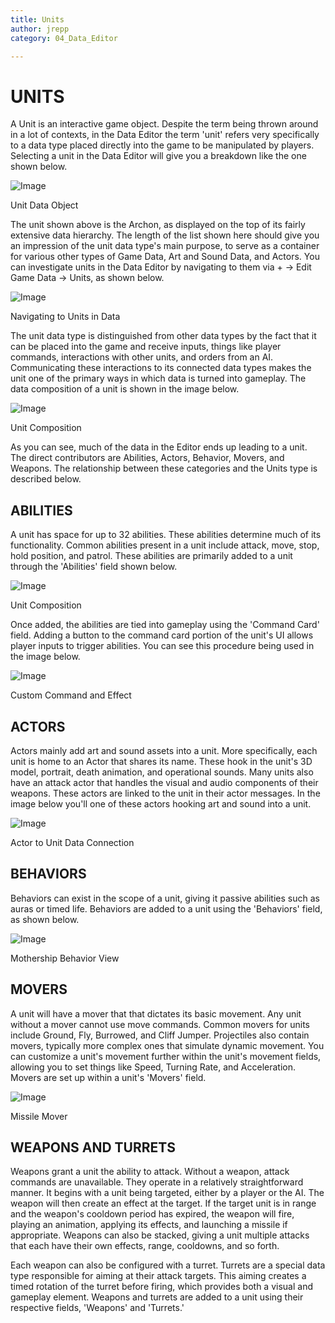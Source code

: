 ```yaml
---
title: Units
author: jrepp
category: 04_Data_Editor

---
```

UNITS
=====

A Unit is an interactive game object. Despite the term being thrown
around in a lot of contexts, in the Data Editor the term 'unit' refers
very specifically to a data type placed directly into the game to be
manipulated by players. Selecting a unit in the Data Editor will give
you a breakdown like the one shown below.

![Image](./resources/059_Units1.png)

Unit Data Object

The unit shown above is the Archon, as displayed on the top of its
fairly extensive data hierarchy. The length of the list shown here
should give you an impression of the unit data type's main purpose, to
serve as a container for various other types of Game Data, Art and Sound
Data, and Actors. You can investigate units in the Data Editor by
navigating to them via + -\> Edit Game Data -\> Units, as shown below.

![Image](./resources/059_Units2.png)

Navigating to Units in Data

The unit data type is distinguished from other data types by the fact
that it can be placed into the game and receive inputs, things like
player commands, interactions with other units, and orders from an AI.
Communicating these interactions to its connected data types makes the
unit one of the primary ways in which data is turned into gameplay. The
data composition of a unit is shown in the image below.

![Image](./resources/059_Units3.png)

Unit Composition

As you can see, much of the data in the Editor ends up leading to a
unit. The direct contributors are Abilities, Actors, Behavior, Movers,
and Weapons. The relationship between these categories and the Units
type is described below.

ABILITIES
---------

A unit has space for up to 32 abilities. These abilities determine much
of its functionality. Common abilities present in a unit include attack,
move, stop, hold position, and patrol. These abilities are primarily
added to a unit through the 'Abilities' field shown below.

![Image](./resources/059_Units4.png)

Unit Composition

Once added, the abilities are tied into gameplay using the 'Command
Card' field. Adding a button to the command card portion of the unit's
UI allows player inputs to trigger abilities. You can see this procedure
being used in the image below.

![Image](./resources/059_Units5.png)

Custom Command and Effect

ACTORS
------

Actors mainly add art and sound assets into a unit. More specifically,
each unit is home to an Actor that shares its name. These hook in the
unit's 3D model, portrait, death animation, and operational sounds. Many
units also have an attack actor that handles the visual and audio
components of their weapons. These actors are linked to the unit in
their actor messages. In the image below you'll one of these actors
hooking art and sound into a unit.

![Image](./resources/059_Units6.png)

Actor to Unit Data Connection

BEHAVIORS
---------

Behaviors can exist in the scope of a unit, giving it passive abilities
such as auras or timed life. Behaviors are added to a unit using the
'Behaviors' field, as shown below.

![Image](./resources/059_Units7.png)

Mothership Behavior View

MOVERS
------

A unit will have a mover that that dictates its basic movement. Any unit
without a mover cannot use move commands. Common movers for units
include Ground, Fly, Burrowed, and Cliff Jumper. Projectiles also
contain movers, typically more complex ones that simulate dynamic
movement. You can customize a unit's movement further within the unit's
movement fields, allowing you to set things like Speed, Turning Rate,
and Acceleration. Movers are set up within a unit's 'Movers' field.

![Image](./resources/059_Units8.png)

Missile Mover

WEAPONS AND TURRETS
-------------------

Weapons grant a unit the ability to attack. Without a weapon, attack
commands are unavailable. They operate in a relatively straightforward
manner. It begins with a unit being targeted, either by a player or the
AI. The weapon will then create an effect at the target. If the target
unit is in range and the weapon's cooldown period has expired, the
weapon will fire, playing an animation, applying its effects, and
launching a missile if appropriate. Weapons can also be stacked, giving
a unit multiple attacks that each have their own effects, range,
cooldowns, and so forth.

Each weapon can also be configured with a turret. Turrets are a special
data type responsible for aiming at their attack targets. This aiming
creates a timed rotation of the turret before firing, which provides
both a visual and gameplay element. Weapons and turrets are added to a
unit using their respective fields, 'Weapons' and 'Turrets.'
